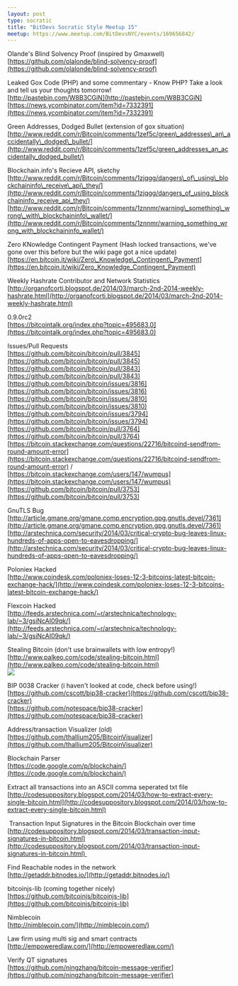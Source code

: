 ```yaml
---
layout: post
type: socratic
title: "BitDevs Socratic Style Meetup 15"
meetup: https://www.meetup.com/BitDevsNYC/events/169656842/
---
```


Olande's Blind Solvency Proof (inspired by Gmaxwell)  
[https://github.com/olalonde/blind-solvency-proof](https://github.com/olalonde/blind-solvency-proof)

Leaked Gox Code (PHP) and some commentary - Know PHP? Take a look and tell us your thoughts tomorrow!  
[http://pastebin.com/W8B3CGiN](http://pastebin.com/W8B3CGiN)  
[https://news.ycombinator.com/item?id=7332391](https://news.ycombinator.com/item?id=7332391)

Green Addresses, Dodged Bullet (extension of gox situation)  
[http://www.reddit.com/r/Bitcoin/comments/1zef5c/green\_addresses\_an\_accidentally\_dodged\_bullet/](http://www.reddit.com/r/Bitcoin/comments/1zef5c/green_addresses_an_accidentally_dodged_bullet/)

Blockchain.info's Recieve API, sketchy  
[http://www.reddit.com/r/Bitcoin/comments/1zjqgg/dangers\_of\_using\_blockchaininfo\_receive\_api\_they/](http://www.reddit.com/r/Bitcoin/comments/1zjqgg/dangers_of_using_blockchaininfo_receive_api_they/)  
[http://www.reddit.com/r/Bitcoin/comments/1znnmr/warning\_something\_wrong\_with\_blockchaininfo\_wallet/](http://www.reddit.com/r/Bitcoin/comments/1znnmr/warning_something_wrong_with_blockchaininfo_wallet/)

Zero KNowledge Contingent Payment (Hash locked transactions, we've gone over this before but the wiki page got a nice update)  
[https://en.bitcoin.it/wiki/Zero\_Knowledge\_Contingent\_Payment](https://en.bitcoin.it/wiki/Zero_Knowledge_Contingent_Payment)

Weekly Hashrate Contributor and Network Statistics  
[http://organofcorti.blogspot.de/2014/03/march-2nd-2014-weekly-hashrate.html](http://organofcorti.blogspot.de/2014/03/march-2nd-2014-weekly-hashrate.html)

0.9.0rc2  
[https://bitcointalk.org/index.php?topic=495683.0](https://bitcointalk.org/index.php?topic=495683.0)

Issues/Pull Requests  
[https://github.com/bitcoin/bitcoin/pull/3845](https://github.com/bitcoin/bitcoin/pull/3845)  
[https://github.com/bitcoin/bitcoin/pull/3843](https://github.com/bitcoin/bitcoin/pull/3843)  
[https://github.com/bitcoin/bitcoin/issues/3816](https://github.com/bitcoin/bitcoin/issues/3816)  
[https://github.com/bitcoin/bitcoin/issues/3810](https://github.com/bitcoin/bitcoin/issues/3810)  
[https://github.com/bitcoin/bitcoin/issues/3794](https://github.com/bitcoin/bitcoin/issues/3794)  
[https://github.com/bitcoin/bitcoin/pull/3764](https://github.com/bitcoin/bitcoin/pull/3764)  
[https://bitcoin.stackexchange.com/questions/22716/bitcoind-sendfrom-round-amount-error](https://bitcoin.stackexchange.com/questions/22716/bitcoind-sendfrom-round-amount-error) / [https://bitcoin.stackexchange.com/users/147/wumpus](https://bitcoin.stackexchange.com/users/147/wumpus)  
[https://github.com/bitcoin/bitcoin/pull/3753](https://github.com/bitcoin/bitcoin/pull/3753)

GnuTLS Bug  
[http://article.gmane.org/gmane.comp.encryption.gpg.gnutls.devel/7361](http://article.gmane.org/gmane.comp.encryption.gpg.gnutls.devel/7361)  
[http://arstechnica.com/security/2014/03/critical-crypto-bug-leaves-linux-hundreds-of-apps-open-to-eavesdropping/](http://arstechnica.com/security/2014/03/critical-crypto-bug-leaves-linux-hundreds-of-apps-open-to-eavesdropping/)

Poloniex Hacked  
[http://www.coindesk.com/poloniex-loses-12-3-bitcoins-latest-bitcoin-exchange-hack/](http://www.coindesk.com/poloniex-loses-12-3-bitcoins-latest-bitcoin-exchange-hack/)

Flexcoin Hacked  
[http://feeds.arstechnica.com/~r/arstechnica/technology-lab/~3/gsiNcAI09qk/](http://feeds.arstechnica.com/~r/arstechnica/technology-lab/~3/gsiNcAI09qk/)

Stealing Bitcoin (don't use brainwallets with low entropy!)  
[http://www.palkeo.com/code/stealing-bitcoin.html](http://www.palkeo.com/code/stealing-bitcoin.html)  
![](http://i.imgur.com/XmOqvvW.jpg)

BIP 0038 Cracker (i haven't looked at code, check before using!)  
[https://github.com/cscott/bip38-cracker](https://github.com/cscott/bip38-cracker)  
[https://github.com/notespace/bip38-cracker](https://github.com/notespace/bip38-cracker)

Address/transaction Visualizer (old)  
[https://github.com/thallium205/BitcoinVisualizer](https://github.com/thallium205/BitcoinVisualizer)

Blockchain Parser  
[https://code.google.com/p/blockchain/](https://code.google.com/p/blockchain/)

Extract all transactions into an ASCII comma seperated txt file  
[http://codesuppository.blogspot.com/2014/03/how-to-extract-every-single-bitcoin.html](http://codesuppository.blogspot.com/2014/03/how-to-extract-every-single-bitcoin.html)

 Transaction Input Signatures in the Bitcoin Blockchain over time  
[http://codesuppository.blogspot.com/2014/03/transaction-input-signatures-in-bitcoin.html](http://codesuppository.blogspot.com/2014/03/transaction-input-signatures-in-bitcoin.html)   

Find Reachable nodes in the network  
[http://getaddr.bitnodes.io/](http://getaddr.bitnodes.io/)

bitcoinjs-lib (coming together nicely)  
[https://github.com/bitcoinjs/bitcoinjs-lib](https://github.com/bitcoinjs/bitcoinjs-lib)

Nimblecoin  
[http://nimblecoin.com/](http://nimblecoin.com/)

Law firm using multi sig and smart contracts  
[http://empoweredlaw.com/](http://empoweredlaw.com/)

Verify QT signatures  
[https://github.com/ningzhang/bitcoin-message-verifier](https://github.com/ningzhang/bitcoin-message-verifier)
